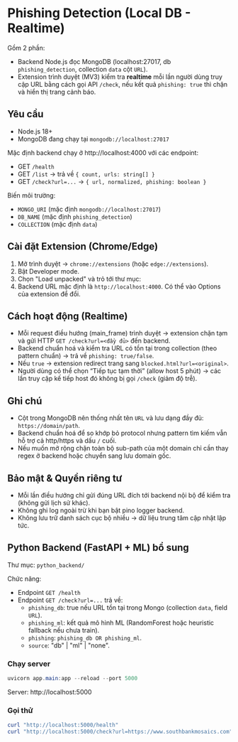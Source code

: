 # Phishing Detection (Local DB - Realtime)

Gồm 2 phần:
- Backend Node.js đọc MongoDB (localhost:27017, db `phishing_detection`, collection `data` cột `URL`).
- Extension trình duyệt (MV3) kiểm tra **realtime** mỗi lần người dùng truy cập URL bằng cách gọi API `/check`, nếu kết quả `phishing: true` thì chặn và hiển thị trang cảnh báo.

## Yêu cầu
- Node.js 18+
- MongoDB đang chạy tại `mongodb://localhost:27017`


Mặc định backend chạy ở http://localhost:4000 với các endpoint:
- GET `/health`
- GET `/list` -> trả về `{ count, urls: string[] }`
- GET `/check?url=...` -> `{ url, normalized, phishing: boolean }`

Biến môi trường:
- `MONGO_URI` (mặc định `mongodb://localhost:27017`)
- `DB_NAME` (mặc định `phishing_detection`)
- `COLLECTION` (mặc định `data`)

## Cài đặt Extension (Chrome/Edge)
1. Mở trình duyệt -> `chrome://extensions` (hoặc `edge://extensions`).
2. Bật Developer mode.
3. Chọn "Load unpacked" và trỏ tới thư mục:
4. Backend URL mặc định là `http://localhost:4000`. Có thể vào Options của extension để đổi.

## Cách hoạt động (Realtime)
- Mỗi request điều hướng (main_frame) trình duyệt → extension chặn tạm và gửi HTTP `GET /check?url=<đầy đủ>` đến backend.
- Backend chuẩn hoá và kiểm tra URL có tồn tại trong collection (theo pattern chuẩn) → trả về `phishing: true/false`.
- Nếu `true` → extension redirect trang sang `blocked.html?url=<original>`.
- Người dùng có thể chọn “Tiếp tục tạm thời” (allow host 5 phút) → các lần truy cập kế tiếp host đó không bị gọi `/check` (giảm độ trễ).

## Ghi chú
- Cột trong MongoDB nên thống nhất tên `URL` và lưu dạng đầy đủ: `https://domain/path`.
- Backend chuẩn hoá để so khớp bỏ protocol nhưng pattern tìm kiếm vẫn hỗ trợ cả http/https và dấu `/` cuối.
- Nếu muốn mở rộng chặn toàn bộ sub-path của một domain chỉ cần thay regex ở backend hoặc chuyển sang lưu domain gốc.

## Bảo mật & Quyền riêng tư
- Mỗi lần điều hướng chỉ gửi đúng URL đích tới backend nội bộ để kiểm tra (không gửi lịch sử khác).
- Không ghi log ngoài trừ khi bạn bật pino logger backend.
- Không lưu trữ danh sách cục bộ nhiều → dữ liệu trung tâm cập nhật lập tức.

## Python Backend (FastAPI + ML) bổ sung

Thư mục: `python_backend/`

Chức năng:
- Endpoint `GET /health`
- Endpoint `GET /check?url=...` trả về:
   - `phishing_db`: true nếu URL tồn tại trong Mongo (collection `data`, field `URL`).
   - `phishing_ml`: kết quả mô hình ML (RandomForest hoặc heuristic fallback nếu chưa train).
   - `phishing`: `phishing_db OR phishing_ml`.
   - `source`: "db" | "ml" | "none".


### Chạy server
```powershell
uvicorn app.main:app --reload --port 5000
```
Server: http://localhost:5000

### Gọi thử
```powershell
curl "http://localhost:5000/health"
curl "http://localhost:5000/check?url=https://www.southbankmosaics.com"
```